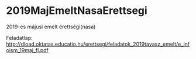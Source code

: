 # 2019MajEmeltNasaErettsegi
 2019-es májusi emelt érettségi(nasa)

Feladatlap: http://dload.oktatas.educatio.hu/erettsegi/feladatok_2019tavasz_emelt/e_infoism_19maj_fl.pdf